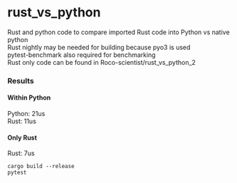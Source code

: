 # rust_vs_python
Rust and python code to compare imported Rust code into Python vs native python <br>
Rust nightly may be needed for building because pyo3 is used<br>
pytest-benchmark also required for benchmarking<br>
Rust only code can be found in Roco-scientist/rust_vs_python_2<br>
<h3>Results</h1>
<h4>Within Python</h4>
Python: 21us<br>
Rust: 11us<br>
<h4>Only Rust</h4>
Rust: 7us<br>

```
cargo build --release
pytest
```
